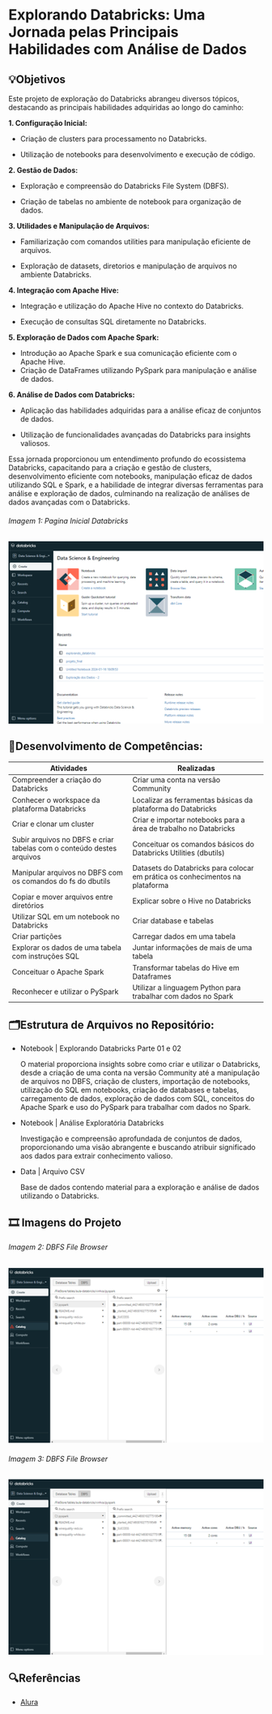 # Explorando Databricks: Uma Jornada pelas Principais Habilidades com Análise de Dados

## 💡Objetivos
Este projeto de exploração do Databricks abrangeu diversos tópicos, destacando as principais habilidades adquiridas ao longo do caminho:

**1. Configuração Inicial:**
- Criação de clusters para processamento no Databricks.

- Utilização de notebooks para desenvolvimento e execução de código.

**2. Gestão de Dados:**
- Exploração e compreensão do Databricks File System (DBFS).

- Criação de tabelas no ambiente de notebook para organização de dados.

**3. Utilidades e Manipulação de Arquivos:**
- Familiarização com comandos utilities para manipulação eficiente de arquivos.

- Exploração de datasets, diretorios e manipulação de arquivos no ambiente Databricks.

**4. Integração com Apache Hive:**
- Integração e utilização do Apache Hive no contexto do Databricks.

- Execução de consultas SQL diretamente no Databricks.

**5. Exploração de Dados com Apache Spark:**
- Introdução ao Apache Spark e sua comunicação eficiente com o Apache Hive.
- Criação de DataFrames utilizando PySpark para manipulação e análise de dados.

**6. Análise de Dados com Databricks:**
- Aplicação das habilidades adquiridas para a análise eficaz de conjuntos de dados.

- Utilização de funcionalidades avançadas do Databricks para insights valiosos.

Essa jornada proporcionou um entendimento profundo do ecossistema Databricks, capacitando para a criação e gestão de clusters, desenvolvimento eficiente com notebooks, manipulação eficaz de dados utilizando SQL e Spark, e a habilidade de integrar diversas ferramentas para análise e exploração de dados, culminando na realização de análises de dados avançadas com o Databricks.

###### Imagem 1: Pagina Inicial Databricks
<img src="/img/workspace-databricks.png">

## 📄Desenvolvimento de Competências:
|Atividades|Realizadas |
|----------|-----------|
| Compreender a criação do Databricks | Criar uma conta na versão Community |
| Conhecer o workspace da plataforma Databricks | Localizar as ferramentas básicas da plataforma do Databricks |
| Criar e clonar um cluster | Criar e importar notebooks para a área de trabalho no Databricks |
| Subir arquivos no DBFS e criar tabelas com o conteúdo destes arquivos | Conceituar os comandos básicos do Databricks Utilities (dbutils) |
| Manipular arquivos no DBFS com os comandos do fs do dbutils | Datasets do Databricks para colocar em prática os conhecimentos na plataforma |
| Copiar e mover arquivos entre diretórios | Explicar sobre o Hive no Databricks |
| Utilizar SQL em um notebook no Databricks | Criar database e tabelas |
| Criar partições | Carregar dados em uma tabela |
| Explorar os dados de uma tabela com instruções SQL | Juntar informações de mais de uma tabela |
| Conceituar o Apache Spark | Transformar tabelas do Hive em Dataframes |
| Reconhecer e utilizar o PySpark | Utilizar a linguagem Python para trabalhar com dados no Spark |

##  🗂️Estrutura de Arquivos no Repositório:
* Notebook | Explorando Databricks Parte 01 e 02

    O material proporciona insights sobre como criar e utilizar o Databricks, desde a criação de uma conta na versão Community até a manipulação de arquivos no DBFS, criação de clusters, importação de notebooks, utilização do SQL em notebooks, criação de databases e tabelas, carregamento de dados, exploração de dados com SQL, conceitos do Apache Spark e uso do PySpark para trabalhar com dados no Spark.


* Notebook | Análise Exploratória Databricks

    Investigação e compreensão aprofundada de conjuntos de dados, proporcionando uma visão abrangente e buscando atribuir significado aos dados para extrair conhecimento valioso.

* Data | Arquivo CSV

    Base de dados contendo material para a exploração e análise de dados utilizando o Databricks.

## 🎞️ Imagens do Projeto

###### Imagem 2: DBFS File Browser
<img src="img/dbfs-file-browser.png">

###### Imagem 3: DBFS File Browser
<img src="img/dbfs-file-browser.png">

## 🔍Referências
- [Alura](https://www.alura.com.br/)
